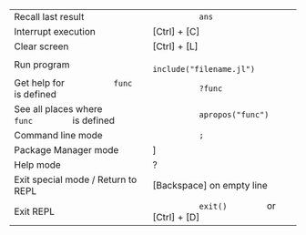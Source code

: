 |                                                            |                                                  |
| ---------------------------------------------------------- | ------------------------------------------------ |
| Recall last result                                         | `           ans         `                        |
| Interrupt execution                                        | \[Ctrl\] + \[C\]                                 |
| Clear screen                                               | \[Ctrl\] + \[L\]                                 |
| Run program                                                | `           include("filename.jl")         `     |
| Get help for `           func         ` is defined         | `           ?func         `                      |
| See all places where `           func         ` is defined | `           apropos("func")         `            |
| Command line mode                                          | `           ;         `                          |
| Package Manager mode                                       | \]                                               |
| Help mode                                                  | ?                                                |
| Exit special mode / Return to REPL                         | \[Backspace\] on empty line                      |
| Exit REPL                                                  | `           exit()         ` or \[Ctrl\] + \[D\] |
